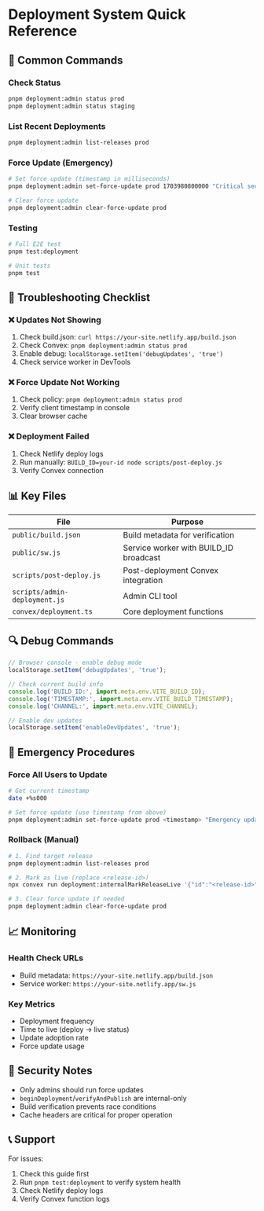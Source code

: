 # Deployment System Quick Reference

## 🚀 Common Commands

### Check Status
```bash
pnpm deployment:admin status prod
pnpm deployment:admin status staging
```

### List Recent Deployments
```bash
pnpm deployment:admin list-releases prod
```

### Force Update (Emergency)
```bash
# Set force update (timestamp in milliseconds)
pnpm deployment:admin set-force-update prod 1703980800000 "Critical security update"

# Clear force update
pnpm deployment:admin clear-force-update prod
```

### Testing
```bash
# Full E2E test
pnpm test:deployment

# Unit tests
pnpm test
```

## 🔧 Troubleshooting Checklist

### ❌ Updates Not Showing
1. Check build.json: `curl https://your-site.netlify.app/build.json`
2. Check Convex: `pnpm deployment:admin status prod`
3. Enable debug: `localStorage.setItem('debugUpdates', 'true')`
4. Check service worker in DevTools

### ❌ Force Update Not Working
1. Check policy: `pnpm deployment:admin status prod`
2. Verify client timestamp in console
3. Clear browser cache

### ❌ Deployment Failed
1. Check Netlify deploy logs
2. Run manually: `BUILD_ID=your-id node scripts/post-deploy.js`
3. Verify Convex connection

## 📊 Key Files

| File | Purpose |
|------|---------|
| `public/build.json` | Build metadata for verification |
| `public/sw.js` | Service worker with BUILD_ID broadcast |
| `scripts/post-deploy.js` | Post-deployment Convex integration |
| `scripts/admin-deployment.js` | Admin CLI tool |
| `convex/deployment.ts` | Core deployment functions |

## 🔍 Debug Commands

```javascript
// Browser console - enable debug mode
localStorage.setItem('debugUpdates', 'true');

// Check current build info
console.log('BUILD_ID:', import.meta.env.VITE_BUILD_ID);
console.log('TIMESTAMP:', import.meta.env.VITE_BUILD_TIMESTAMP);
console.log('CHANNEL:', import.meta.env.VITE_CHANNEL);

// Enable dev updates
localStorage.setItem('enableDevUpdates', 'true');
```

## 🚨 Emergency Procedures

### Force All Users to Update
```bash
# Get current timestamp
date +%s000

# Set force update (use timestamp from above)
pnpm deployment:admin set-force-update prod <timestamp> "Emergency update required"
```

### Rollback (Manual)
```bash
# 1. Find target release
pnpm deployment:admin list-releases prod

# 2. Mark as live (replace <release-id>)
npx convex run deployment:internalMarkReleaseLive '{"id":"<release-id>"}'

# 3. Clear force update if needed
pnpm deployment:admin clear-force-update prod
```

## 📈 Monitoring

### Health Check URLs
- Build metadata: `https://your-site.netlify.app/build.json`
- Service worker: `https://your-site.netlify.app/sw.js`

### Key Metrics
- Deployment frequency
- Time to live (deploy → live status)
- Update adoption rate
- Force update usage

## 🔐 Security Notes

- Only admins should run force updates
- `beginDeployment`/`verifyAndPublish` are internal-only
- Build verification prevents race conditions
- Cache headers are critical for proper operation

## 📞 Support

For issues:
1. Check this guide first
2. Run `pnpm test:deployment` to verify system health
3. Check Netlify deploy logs
4. Verify Convex function logs

